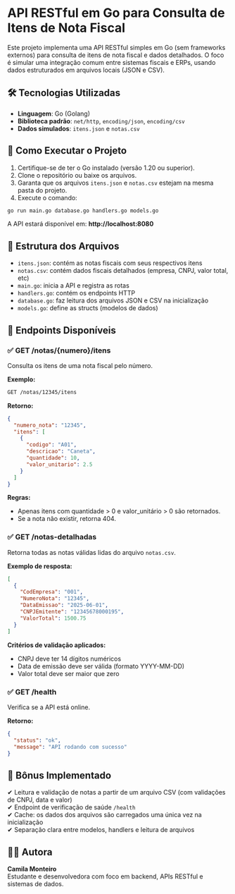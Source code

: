 # API RESTful em Go para Consulta de Itens de Nota Fiscal

Este projeto implementa uma API RESTful simples em Go (sem frameworks externos) para consulta de itens de nota fiscal e dados detalhados. O foco é simular uma integração comum entre sistemas fiscais e ERPs, usando dados estruturados em arquivos locais (JSON e CSV).

## 🛠 Tecnologias Utilizadas

- **Linguagem**: Go (Golang)
- **Biblioteca padrão**: `net/http`, `encoding/json`, `encoding/csv`
- **Dados simulados**: `itens.json` e `notas.csv`

## 🚀 Como Executar o Projeto

1. Certifique-se de ter o Go instalado (versão 1.20 ou superior).
2. Clone o repositório ou baixe os arquivos.
3. Garanta que os arquivos `itens.json` e `notas.csv` estejam na mesma pasta do projeto.
4. Execute o comando:

```bash
go run main.go database.go handlers.go models.go
```

A API estará disponível em: **http://localhost:8080**

## 📂 Estrutura dos Arquivos

- `itens.json`: contém as notas fiscais com seus respectivos itens
- `notas.csv`: contém dados fiscais detalhados (empresa, CNPJ, valor total, etc)
- `main.go`: inicia a API e registra as rotas
- `handlers.go`: contém os endpoints HTTP
- `database.go`: faz leitura dos arquivos JSON e CSV na inicialização
- `models.go`: define as structs (modelos de dados)

## 📌 Endpoints Disponíveis

### ✅ GET /notas/{numero}/itens

Consulta os itens de uma nota fiscal pelo número.

**Exemplo:**
```bash
GET /notas/12345/itens
```

**Retorno:**
```json
{
  "numero_nota": "12345",
  "itens": [
    {
      "codigo": "A01",
      "descricao": "Caneta",
      "quantidade": 10,
      "valor_unitario": 2.5
    }
  ]
}
```

**Regras:**
- Apenas itens com quantidade > 0 e valor_unitário > 0 são retornados.
- Se a nota não existir, retorna 404.

### ✅ GET /notas-detalhadas

Retorna todas as notas válidas lidas do arquivo `notas.csv`.

**Exemplo de resposta:**
```json
[
  {
    "CodEmpresa": "001",
    "NumeroNota": "12345",
    "DataEmissao": "2025-06-01",
    "CNPJEmitente": "12345678000195",
    "ValorTotal": 1500.75
  }
]
```

**Critérios de validação aplicados:**
- CNPJ deve ter 14 dígitos numéricos
- Data de emissão deve ser válida (formato YYYY-MM-DD)
- Valor total deve ser maior que zero

### ✅ GET /health

Verifica se a API está online.

**Retorno:**
```json
{
  "status": "ok",
  "message": "API rodando com sucesso"
}
```

## 🎁 Bônus Implementado

✔ Leitura e validação de notas a partir de um arquivo CSV (com validações de CNPJ, data e valor)  
✔ Endpoint de verificação de saúde `/health`  
✔ Cache: os dados dos arquivos são carregados uma única vez na inicialização  
✔ Separação clara entre modelos, handlers e leitura de arquivos  

## 🙋‍♀️ Autora

**Camila Monteiro**  
Estudante e desenvolvedora com foco em backend, APIs RESTful e sistemas de dados.

